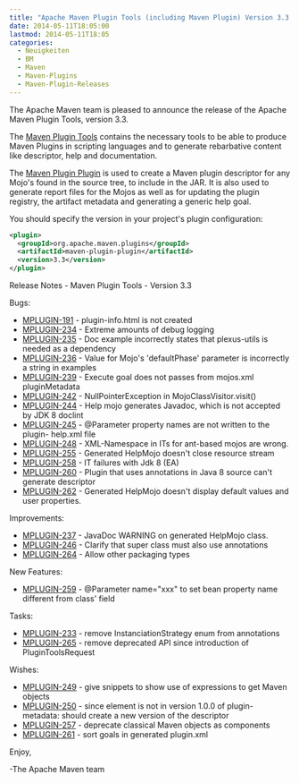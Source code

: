 ```yaml
---
title: "Apache Maven Plugin Tools (including Maven Plugin) Version 3.3 Released"
date: 2014-05-11T18:05:00
lastmod: 2014-05-11T18:05
categories:
  - Neuigkeiten
  - BM
  - Maven
  - Maven-Plugins
  - Maven-Plugin-Releases
---
```

The Apache Maven team is pleased to announce the release of the Apache Maven
Plugin Tools, version 3.3.

The [Maven Plugin Tools](http://maven.apache.org/plugin-tools/) contains the
necessary tools to be able to produce Maven Plugins in scripting languages and
to generate rebarbative content like descriptor, help and documentation.

The [Maven Plugin
Plugin](http://maven.apache.org/plugin-tools/maven-plugin-plugin/) is used to
create a Maven plugin descriptor for any Mojo's found in the source tree, to
include in the JAR. It is also used to generate report files for the Mojos as
well as for updating the plugin registry, the artifact metadata and generating
a generic help goal.

You should specify the version in your project's plugin configuration:

```xml
<plugin>
  <groupId>org.apache.maven.plugins</groupId>
  <artifactId>maven-plugin-plugin</artifactId>
  <version>3.3</version>
</plugin>
```

<!-- more -->

Release Notes - Maven Plugin Tools - Version 3.3

Bugs:

 * [MPLUGIN-191](https://issues.apache.org/jira/browse/MPLUGIN-191) - plugin-info.html is not created
 * [MPLUGIN-234](https://issues.apache.org/jira/browse/MPLUGIN-234) - Extreme amounts of debug logging
 * [MPLUGIN-235](https://issues.apache.org/jira/browse/MPLUGIN-235) - Doc example incorrectly states that plexus-utils is needed as a dependency
 * [MPLUGIN-236](https://issues.apache.org/jira/browse/MPLUGIN-236) - Value for Mojo's 'defaultPhase' parameter is incorrectly a string in examples
 * [MPLUGIN-239](https://issues.apache.org/jira/browse/MPLUGIN-239) - Execute goal does not passes from mojos.xml pluginMetadata
 * [MPLUGIN-242](https://issues.apache.org/jira/browse/MPLUGIN-242) - NullPointerException in MojoClassVisitor.visit()
 * [MPLUGIN-244](https://issues.apache.org/jira/browse/MPLUGIN-244) - Help mojo generates Javadoc, which is not accepted by JDK 8 doclint
 * [MPLUGIN-245](https://issues.apache.org/jira/browse/MPLUGIN-245) - @Parameter property names are not written to the plugin- help.xml file
 * [MPLUGIN-248](https://issues.apache.org/jira/browse/MPLUGIN-248) - XML-Namespace in ITs for ant-based mojos are wrong.
 * [MPLUGIN-255](https://issues.apache.org/jira/browse/MPLUGIN-255) - Generated HelpMojo doesn't close resource stream
 * [MPLUGIN-258](https://issues.apache.org/jira/browse/MPLUGIN-258) - IT failures with Jdk 8 (EA) 
 * [MPLUGIN-260](https://issues.apache.org/jira/browse/MPLUGIN-260) - Plugin that uses annotations in Java 8 source can't generate descriptor
 * [MPLUGIN-262](https://issues.apache.org/jira/browse/MPLUGIN-262) - Generated HelpMojo doesn't display default values and user properties.

Improvements:

 * [MPLUGIN-237](https://issues.apache.org/jira/browse/MPLUGIN-237) - JavaDoc WARNING on generated HelpMojo class.
 * [MPLUGIN-246](https://issues.apache.org/jira/browse/MPLUGIN-246) - Clarify that super class must also use annotations
 * [MPLUGIN-264](https://issues.apache.org/jira/browse/MPLUGIN-264) - Allow other packaging types

New Features:

 * [MPLUGIN-259](https://issues.apache.org/jira/browse/MPLUGIN-259) - @Parameter name="xxx" to set bean property name different from class' field

Tasks:

 * [MPLUGIN-233](https://issues.apache.org/jira/browse/MPLUGIN-233) - remove InstanciationStrategy enum from annotations
 * [MPLUGIN-265](https://issues.apache.org/jira/browse/MPLUGIN-265) - remove deprecated API since introduction of PluginToolsRequest

Wishes:

 * [MPLUGIN-249](https://issues.apache.org/jira/browse/MPLUGIN-249) - give snippets to show use of expressions to get Maven objects
 * [MPLUGIN-250](https://issues.apache.org/jira/browse/MPLUGIN-250) - since element is not in version 1.0.0 of plugin- metadata: should create a new version of the descriptor
 * [MPLUGIN-257](https://issues.apache.org/jira/browse/MPLUGIN-257) - deprecate classical Maven objects as components
 * [MPLUGIN-261](https://issues.apache.org/jira/browse/MPLUGIN-261) - sort goals in generated plugin.xml

Enjoy,

-The Apache Maven team
